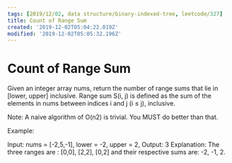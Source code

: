 ```yaml
---
tags: [2019/12/02, data structure/binary-indexed-tree, leetcode/327]
title: Count of Range Sum
created: '2019-12-02T05:04:22.019Z'
modified: '2019-12-02T05:05:32.196Z'
---
```


# Count of Range Sum

Given an integer array nums, return the number of range sums that lie in [lower, upper] inclusive.
Range sum S(i, j) is defined as the sum of the elements in nums between indices i and j (i ≤ j), inclusive.

Note:
A naive algorithm of O(n2) is trivial. You MUST do better than that.

Example:

Input: nums = [-2,5,-1], lower = -2, upper = 2,
Output: 3 
Explanation: The three ranges are : [0,0], [2,2], [0,2] and their respective sums are: -2, -1, 2.


